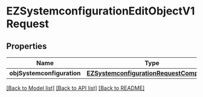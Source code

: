 # EZSystemconfigurationEditObjectV1Request

## Properties
Name | Type | Description | Notes
------------ | ------------- | ------------- | -------------
**objSystemconfiguration** | [**EZSystemconfigurationRequestCompound***](EZSystemconfigurationRequestCompound.md) |  | 

[[Back to Model list]](../README.md#documentation-for-models) [[Back to API list]](../README.md#documentation-for-api-endpoints) [[Back to README]](../README.md)


